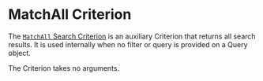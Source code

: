 # MatchAll Criterion

The [`MatchAll` Search Criterion](https://github.com/ibexa/core/blob/main/src/contracts/Repository/Values/Content/Query/Criterion/MatchAll.php)
is an auxiliary Criterion that returns all search results.
It is used internally when no filter or query is provided on a Query object.

The Criterion takes no arguments.
